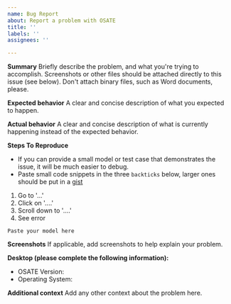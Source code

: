 ```yaml
---
name: Bug Report
about: Report a problem with OSATE
title: ''
labels: ''
assignees: ''

---
```


**Summary**
Briefly describe the problem, and what you're trying to accomplish. Screenshots or other files should be attached directly to this issue (see below). Don't attach binary files, such as Word documents, please.

**Expected behavior**
A clear and concise description of what you expected to happen.

**Actual behavior**
A clear and concise description of what is currently happening instead of the expected behavior.

**Steps To Reproduce**

- If you can provide a small model or test case that demonstrates the issue, it will be much easier to debug.
- Paste small code snippets in the three ```backticks``` below, larger ones should be put in a [gist](gist.github.com)

1. Go to '...'
2. Click on '....'
3. Scroll down to '....'
4. See error

```aadl
Paste your model here
```

**Screenshots**
If applicable, add screenshots to help explain your problem.

**Desktop (please complete the following information):**
 - OSATE Version:
 - Operating System: 

**Additional context**
Add any other context about the problem here.
